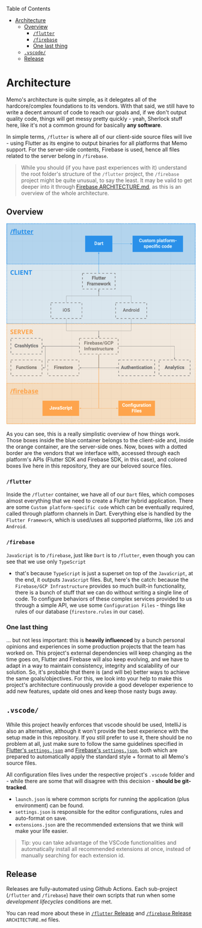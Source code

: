Table of Contents
- [Architecture](#architecture)
  - [Overview](#overview)
    - [`/flutter`](#flutter)
    - [`/firebase`](#firebase)
    - [One last thing](#one-last-thing)
  - [`.vscode/`](#vscode)
  - [Release](#release)

# Architecture

Memo's architecture is quite simple, as it delegates all of the hardcore/complex foundations to its vendors. With that
said, we still have to write a decent amount of code to reach our goals and, if we don't output quality code, things
will get messy pretty quickly - yeah, Sherlock stuff here, like it's not a common ground for basically **any software**.

In simple terms, `/flutter` is where all of our client-side source files will live - using Flutter as its engine to
output binaries for all platforms that Memo support. For the server-side contents, Firebase is used, hence all files
related to the server belong in `/firebase`.

> While you should (if you have past experiences with it) understand the root folder's structure of the `/flutter` 
> project, the `/firebase` project might be quite unusual, to say the least. It may be valid to get deeper into it 
> through [Firebase ARCHITECTURE.md](flutter/ARCHITECTURE.md), as this is an overview of the whole architecture. 
 
## Overview

![Architecture Overview](.resources/00arch_overview.png "Architecture Overview")

As you can see, this is a really simplistic overview of how things work. Those boxes inside the blue container belongs
to the client-side and, inside the orange container, are the server-side ones. Now, boxes with a dotted border are the
vendors that we interface with, accessed through each platform's APIs (Flutter SDK and Firebase SDK, in this case), and
colored boxes live here in this repository, they are our beloved source files.

### `/flutter`

Inside the `/flutter` container, we have all of our `Dart` files, which composes almost everything that we need to
create a Flutter hybrid application. There are some `Custom platform-specific code` which can be eventually required,
called through platform channels in Dart. Everything else is handled by the `Flutter Framework`, which is used/uses all
supported platforms, like `iOS` and `Android`.

### `/firebase`

`JavaScript` is to `/firebase`, just like `Dart` is to `/flutter`, even though you can see that we use only `TypeScript`
- that's because `TypeScript` is just a superset on top of the `JavaScript`, at the end, it outputs `JavaScript` files.
But, here's the catch: because the `Firebase/GCP Infrastructure` provides so much built-in functionality, there is a
bunch of stuff that we can do without writing a single line of code. To configure behaviors of these complex services
provided to us through a simple API, we use some `Configuration Files` - things like rules of our database
(`firestore.rules` in our case).

### One last thing

... but not less important: this is **heavily influenced** by a bunch personal opinions and experiences in some
production projects that the team has worked on. This project's external dependencies will keep changing as the time
goes on, Flutter and Firebase will also keep evolving, and we have to adapt in a way to maintain consistency, integrity
and scalability of our solution. So, it's probable that there is (and will be) better ways to achieve the same
goals/objectives. For this, we look into your help to make this project's architecture continuously provide a good
developer experience to add new features, update old ones and keep those nasty bugs away.

## `.vscode/`

While this project heavily enforces that vscode should be used, IntelliJ is also an alternative, although it won't
provide the best experience with the setup made in this repository. If you still prefer to use it, there should be no
problem at all, just make sure to follow the same guidelines specified in
[Flutter's `settings.json`](flutter/.vscode/settings.json) and
[Firebase's `settings.json`](firebase/.vscode/settings.json), both which are prepared to automatically apply the
standard style + format to all Memo's source files.

All configuration files lives under the respective project's `.vscode` folder and - while there are some that will
disagree with this decision - **should be git-tracked**.

  - `launch.json` is where common scripts for running the application (plus environment) can be found.
  - `settings.json` is responsible for the editor configurations, rules and auto-format on save.
  - `extensions.json` are the recommended extensions that we think will make your life easier.

> Tip: you can take advantage of the VSCode functionalities and automatically install all recommended extensions at
> once, instead of manually searching for each extension id.

## Release

Releases are fully-automated using Github Actions. Each sub-project (`/flutter` and `/firebase`) have their own scripts
that run when some _development lifecycles_ conditions are met.

You can read more about these in [`/flutter` Release](flutter/ARCHITECTURE.md#release) and
[`/firebase` Release](firebase/ARCHITECTURE.md#release) `ARCHITECTURE.md` files.
